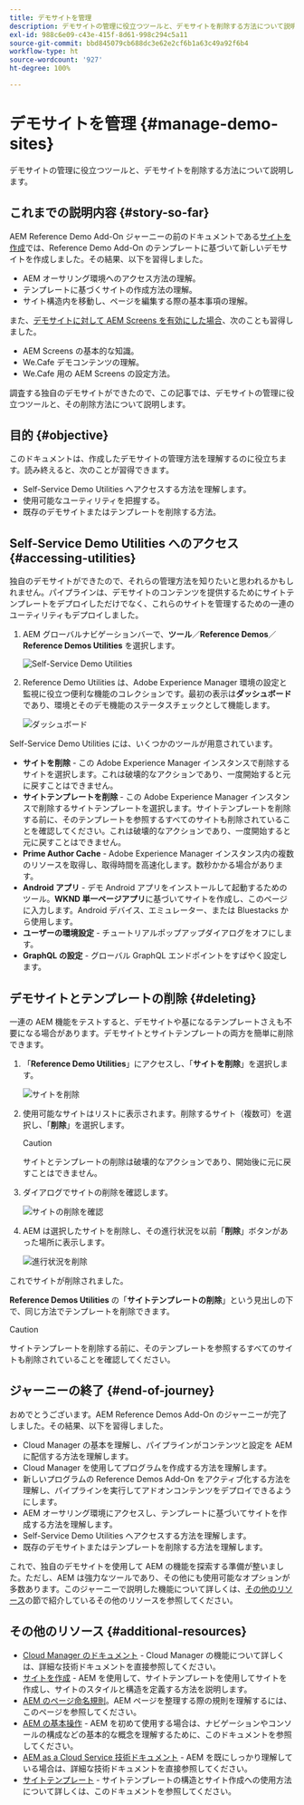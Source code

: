 ```yaml
---
title: デモサイトを管理
description: デモサイトの管理に役立つツールと、デモサイトを削除する方法について説明します。
exl-id: 988c6e09-c43e-415f-8d61-998c294c5a11
source-git-commit: bbd845079cb688dc3e62e2cf6b1a63c49a92f6b4
workflow-type: ht
source-wordcount: '927'
ht-degree: 100%

---
```


# デモサイトを管理 {#manage-demo-sites}

デモサイトの管理に役立つツールと、デモサイトを削除する方法について説明します。

## これまでの説明内容 {#story-so-far}

AEM Reference Demo Add-On ジャーニーの前のドキュメントである[サイトを作成](create-site.md)では、Reference Demo Add-On のテンプレートに基づいて新しいデモサイトを作成しました。その結果、以下を習得しました。

* AEM オーサリング環境へのアクセス方法の理解。
* テンプレートに基づくサイトの作成方法の理解。
* サイト構造内を移動し、ページを編集する際の基本事項の理解。

また、[デモサイトに対して AEM Screens を有効にした場合](screens.md)、次のことも習得しました。

* AEM Screens の基本的な知識。
* We.Cafe デモコンテンツの理解。
* We.Cafe 用の AEM Screens の設定方法。

調査する独自のデモサイトができたので、この記事では、デモサイトの管理に役立つツールと、その削除方法について説明します。

## 目的 {#objective}

このドキュメントは、作成したデモサイトの管理方法を理解するのに役立ちます。読み終えると、次のことが習得できます。

* Self-Service Demo Utilities へアクセスする方法を理解します。
* 使用可能なユーティリティを把握する。
* 既存のデモサイトまたはテンプレートを削除する方法。

## Self-Service Demo Utilities へのアクセス {#accessing-utilities}

独自のデモサイトができたので、それらの管理方法を知りたいと思われるかもしれません。パイプラインは、デモサイトのコンテンツを提供するためにサイトテンプレートをデプロイしただけでなく、これらのサイトを管理するための一連のユーティリティもデプロイしました。

1. AEM グローバルナビゲーションバーで、**ツール**／**Reference Demos**／**Reference Demos Utilities** を選択します。

   ![Self-Service Demo Utilities](assets/demo-utilities.png)

1. Reference Demo Utilities は、Adobe Experience Manager 環境の設定と監視に役立つ便利な機能のコレクションです。最初の表示は&#x200B;**ダッシュボード**&#x200B;であり、環境とそのデモ機能のステータスチェックとして機能します。

   ![ダッシュボード](assets/dashboard.png)

Self-Service Demo Utilities には、いくつかのツールが用意されています。

* **サイトを削除** - この Adobe Experience Manager インスタンスで削除するサイトを選択します。これは破壊的なアクションであり、一度開始すると元に戻すことはできません。
* **サイトテンプレートを削除** - この Adobe Experience Manager インスタンスで削除するサイトテンプレートを選択します。サイトテンプレートを削除する前に、そのテンプレートを参照するすべてのサイトも削除されていることを確認してください。これは破壊的なアクションであり、一度開始すると元に戻すことはできません。
* **Prime Author Cache** - Adobe Experience Manager インスタンス内の複数のリソースを取得し、取得時間を高速化します。数秒かかる場合があります。
* **Android アプリ** - デモ Android アプリをインストールして起動するためのツール。**WKND 単一ページアプリ**&#x200B;に基づいてサイトを作成し、このページに入力します。Android デバイス、エミュレーター、または Bluestacks から使用します。
* **ユーザーの環境設定** - チュートリアルポップアップダイアログをオフにします。
* **GraphQL の設定** - グローバル GraphQL エンドポイントをすばやく設定します。

## デモサイトとテンプレートの削除 {#deleting}

一連の AEM 機能をテストすると、デモサイトや基になるテンプレートさえも不要になる場合があります。デモサイトとサイトテンプレートの両方を簡単に削除できます。

1. 「**Reference Demo Utilities**」にアクセスし、「**サイトを削除**」を選択します。

   ![サイトを削除](assets/delete-sites.png)

1. 使用可能なサイトはリストに表示されます。削除するサイト（複数可）を選択し、「**削除**」を選択します。

   >[!CAUTION]
   >
   >サイトとテンプレートの削除は破壊的なアクションであり、開始後に元に戻すことはできません。

1. ダイアログでサイトの削除を確認します。

   ![サイトの削除を確認](assets/confirm-site-delete.png)

1. AEM は選択したサイトを削除し、その進行状況を以前「**削除**」ボタンがあった場所に表示します。

   ![進行状況を削除](assets/delete-progress.png)

これでサイトが削除されました。

**Reference Demos Utilities** の「**サイトテンプレートの削除**」という見出しの下で、同じ方法でテンプレートを削除できます。

>[!CAUTION]
>
>サイトテンプレートを削除する前に、そのテンプレートを参照するすべてのサイトも削除されていることを確認してください。

## ジャーニーの終了 {#end-of-journey}

おめでとうございます。AEM Reference Demos Add-On のジャーニーが完了しました。その結果、以下を習得しました。

* Cloud Manager の基本を理解し、パイプラインがコンテンツと設定を AEM に配信する方法を理解します。
* Cloud Manager を使用してプログラムを作成する方法を理解します。
* 新しいプログラムの Reference Demos Add-On をアクティブ化する方法を理解し、パイプラインを実行してアドオンコンテンツをデプロイできるようにします。
* AEM オーサリング環境にアクセスし、テンプレートに基づいてサイトを作成する方法を理解します。
* Self-Service Demo Utilities へアクセスする方法を理解します。
* 既存のデモサイトまたはテンプレートを削除する方法を理解します。

これで、独自のデモサイトを使用して AEM の機能を探索する準備が整いました。ただし、AEM は強力なツールであり、その他にも使用可能なオプションが多数あります。このジャーニーで説明した機能について詳しくは、[その他のリソース](#additional-resources)の節で紹介しているその他のリソースを参照してください。

## その他のリソース {#additional-resources}

* [Cloud Manager のドキュメント](https://experienceleague.adobe.com/docs/experience-manager-cloud-service/onboarding/onboarding-concepts/cloud-manager-introduction.html?lang=ja) - Cloud Manager の機能について詳しくは、詳細な技術ドキュメントを直接参照してください。
* [サイトを作成](/help/sites-cloud/administering/site-creation/create-site.md) - AEM を使用して、サイトテンプレートを使用してサイトを作成し、サイトのスタイルと構造を定義する方法を説明します。
* [AEM のページ命名規則](/help/sites-cloud/authoring/sites-console/organizing-pages.md#page-name-restrictions-and-best-practices)。AEM ページを整理する際の規則を理解するには、このページを参照してください。
* [AEM の基本操作](/help/sites-cloud/authoring/basic-handling.md) - AEM を初めて使用する場合は、ナビゲーションやコンソールの構成などの基本的な概念を理解するために、このドキュメントを参照してください。
* [AEM as a Cloud Service 技術ドキュメント](https://experienceleague.adobe.com/docs/experience-manager-cloud-service.html?lang=ja) - AEM を既にしっかり理解している場合は、詳細な技術ドキュメントを直接参照してください。
* [サイトテンプレート](/help/sites-cloud/administering/site-creation/site-templates.md) - サイトテンプレートの構造とサイト作成への使用方法について詳しくは、このドキュメントを参照してください。
